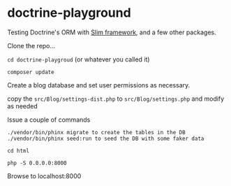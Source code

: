# doctrine-playground

Testing Doctrine's ORM with [Slim framework](https://www.slimframework.com/), and a few other packages. 

Clone the repo...    

`cd doctrine-playgroud` (or whatever you called it)

`composer update` 

Create a blog database and set user permissions as necessary.

copy the `src/Blog/settings-dist.php` to `src/Blog/settings.php` and modify as needed 

Issue a couple of commands 

`./vendor/bin/phinx migrate to create the tables in the DB` 
`./vendor/bin/phinx seed:run to seed the DB with some faker data` 

`cd html` 

`php -S 0.0.0.0:8000` 

Browse to localhost:8000


